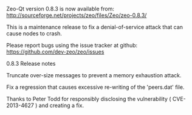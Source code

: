 Zeo-Qt version 0.8.3 is now available from:
  http://sourceforge.net/projects/zeo/files/Zeo/zeo-0.8.3/

This is a maintenance release to fix a denial-of-service attack that
can cause nodes to crash.

Please report bugs using the issue tracker at github:
  https://github.com/dev-zeo/zeo/issues

0.8.3 Release notes

Truncate over-size messages to prevent a memory exhaustion attack.

Fix a regression that causes excessive re-writing of the 'peers.dat' file.


Thanks to Peter Todd for responsibly disclosing the vulnerability
( CVE-2013-4627 ) and creating a fix.
